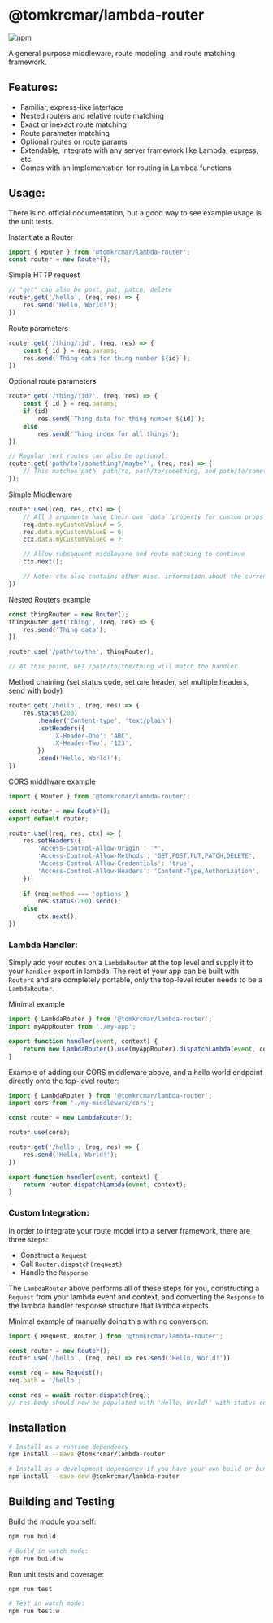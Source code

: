 # @tomkrcmar/lambda-router

[![npm](https://img.shields.io/npm/v/@tomkrcmar/lambda-router.svg)](https://www.npmjs.com/package/@tomkrcmar/lambda-router)

A general purpose middleware, route modeling, and route matching framework.

## Features:
- Familiar, express-like interface
- Nested routers and relative route matching
- Exact or inexact route matching
- Route parameter matching
- Optional routes or route params
- Extendable, integrate with any server framework like Lambda, express, etc.
- Comes with an implementation for routing in Lambda functions

## Usage:

There is no official documentation, but a good way to see example usage is the unit tests.

Instantiate a Router
```ts
import { Router } from '@tomkrcmar/lambda-router';
const router = new Router();
```

Simple HTTP request
```ts
// "get" can also be post, put, patch, delete
router.get('/hello', (req, res) => {
	res.send('Hello, World!');
})
```

Route parameters
```ts
router.get('/thing/:id', (req, res) => {
	const { id } = req.params;
	res.send(`Thing data for thing number ${id}`);
})
```

Optional route parameters
```ts
router.get('/thing/:id?', (req, res) => {
	const { id } = req.params;
	if (id)
		res.send(`Thing data for thing number ${id}`);
	else
		res.send('Thing index for all things');
})

// Regular text routes can also be optional:
router.get('path/to?/something?/maybe?', (req, res) => {
	// This matches path, path/to, path/to/something, and path/to/something/maybe
});
```

Simple Middleware
```ts
router.use((req, res, ctx) => {
	// All 3 arguments have their own `data` property for custom props passed down to subsequent middleware
	req.data.myCustomValueA = 5;
	res.data.myCustomValueB = 6;
	ctx.data.myCustomValueC = 7;

	// Allow subsequent middleware and route matching to continue
	ctx.next();

	// Note: ctx also contains other misc. information about the current router stack and dispatching state.
})
```

Nested Routers example
```ts
const thingRouter = new Router();
thingRouter.get('thing', (req, res) => {
	res.send('Thing data');
})

router.use('/path/to/the', thingRouter);

// At this point, GET /path/to/the/thing will match the handler
```

Method chaining (set status code, set one header, set multiple headers, send with body)
```ts
router.get('/hello', (req, res) => {
	res.status(200)
		.header('Content-type', 'text/plain')
		.setHeaders({
			'X-Header-One': 'ABC',
			'X-Header-Two': '123',
		})
		.send('Hello, World!');
})
```

CORS middlware example
```ts
import { Router } from '@tomkrcmar/lambda-router';

const router = new Router();
export default router;

router.use((req, res, ctx) => {
	res.setHeaders({
		'Access-Control-Allow-Origin': '*',
		'Access-Control-Allow-Methods': 'GET,POST,PUT,PATCH,DELETE',
		'Access-Control-Allow-Credentials': 'true',
		'Access-Control-Allow-Headers': 'Content-Type,Authorization',
	});
	
	if (req.method === 'options')
		res.status(200).send();
	else
		ctx.next();
})
```

### **Lambda Handler**:

Simply add your routes on a `LambdaRouter` at the top level and supply it to your `handler` export in lambda. The rest of your app can be built with `Router`s and are completely portable, only the top-level router needs to be a `LambdaRouter`.

Minimal example
```ts
import { LambdaRouter } from '@tomkrcmar/lambda-router';
import myAppRouter from './my-app';

export function handler(event, context) {
	return new LambdaRouter().use(myAppRouter).dispatchLambda(event, context);
}
```

Example of adding our CORS middleware above, and a hello world endpoint directly onto the top-level router:

```ts
import { LambdaRouter } from '@tomkrcmar/lambda-router';
import cors from './my-middleware/cors';

const router = new LambdaRouter();

router.use(cors);

router.get('/hello', (req, res) => {
	res.send('Hello, World!');
})

export function handler(event, context) {
	return router.dispatchLambda(event, context);
}
```

### **Custom Integration**:
In order to integrate your route model into a server framework, there are three steps:
- Construct a `Request`
- Call `Router.dispatch(request)`
- Handle the `Response`

The `LambdaRouter` above performs all of these steps for you, constructing a `Request` from your lambda event and context, and converting the `Response` to the lambda handler response structure that lambda expects.

Minimal example of manually doing this with no conversion:
```ts
import { Request, Router } from '@tomkrcmar/lambda-router';

const router = new Router();
router.use('/hello', (req, res) => res.send('Hello, World!'))

const req = new Request();
req.path = '/hello';

const res = await router.dispatch(req);
// res.body should now be populated with 'Hello, World!' with status code 200 and other misc. fields present
```

## Installation

```sh
# Install as a runtime dependency
npm install --save @tomkrcmar/lambda-router

# Install as a development dependency if you have your own build or bundling process
npm install --save-dev @tomkrcmar/lambda-router
```

## Building and Testing

Build the module yourself:
```sh
npm run build

# Build in watch mode:
npm run build:w
```

Run unit tests and coverage:
```sh
npm run test

# Test in watch mode:
npm run test:w
```
